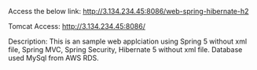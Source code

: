 Access the below link:
http://3.134.234.45:8086/web-spring-hibernate-h2

Tomcat Access:
http://3.134.234.45:8086/

Description:
This is an sample web applciation using Spring 5 without xml file, Spring MVC, Spring Security, Hibernate 5 without xml file.
Database used MySql from AWS RDS. 